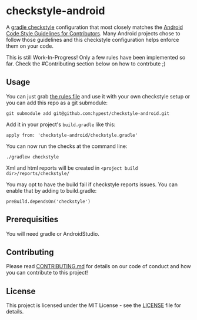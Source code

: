 # checkstyle-android

A [gradle checkstyle](https://docs.gradle.org/current/userguide/checkstyle_plugin.html) configuration that most closely matches the [Android Code Style Guidelines for Contributors](https://source.android.com/source/code-style.html). Many Android projects chose to follow those guidelines and this checkstyle configuration helps enforce them on your code.

This is still Work-In-Progress! Only a few rules have been implemented so far. Check the #Contributing section below on how to contrbute ;)

## Usage

You can just grab [the rules file](config/checkstyle.xml) and use it with your own checkstyle setup or you can add this repo as a git submodule:
```
git submodule add git@github.com:hypest/checkstyle-android.git
```
Add it in your project's `build.gradle` like this:
```
apply from: 'checkstyle-android/checkstyle.gradle'
```
You can now run the checks at the command line:
```
./gradlew checkstyle
```
Xml and html reports will be created in `<project build dir>/reports/checkstyle/`

You may opt to have the build fail if checkstyle reports issues. You can enable that by adding to build.gradle:
```
preBuild.dependsOn('checkstyle')
```
## Prerequisities

You will need gradle or AndroidStudio.

## Contributing

Please read [CONTRIBUTING.md](CONTRIBUTING.md) for details on our code of conduct and how you can contribute to this project!

## License

This project is licensed under the MIT License - see the [LICENSE](LICENSE) file for details.
